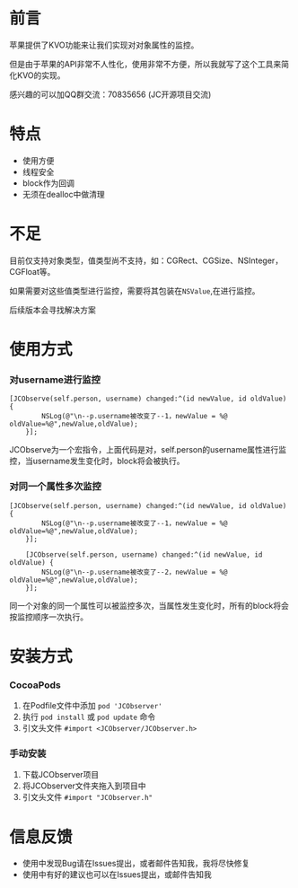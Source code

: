 # 前言

苹果提供了KVO功能来让我们实现对对象属性的监控。

但是由于苹果的API非常不人性化，使用非常不方便，所以我就写了这个工具来简化KVO的实现。

感兴趣的可以加QQ群交流：70835656 (JC开源项目交流)

# 特点

* 使用方便
* 线程安全
* block作为回调
* 无须在dealloc中做清理

# 不足

目前仅支持对象类型，值类型尚不支持，如：CGRect、CGSize、NSInteger，CGFloat等。

如果需要对这些值类型进行监控，需要将其包装在`NSValue`,在进行监控。

后续版本会寻找解决方案

# 使用方式

### 对username进行监控

```
[JCObserve(self.person, username) changed:^(id newValue, id oldValue) {
        NSLog(@"\n--p.username被改变了--1，newValue = %@ oldValue=%@",newValue,oldValue);
    }];
```
JCObserve为一个宏指令，上面代码是对，self.person的username属性进行监控，当username发生变化时，block将会被执行。

### 对同一个属性多次监控

```
[JCObserve(self.person, username) changed:^(id newValue, id oldValue) {
        NSLog(@"\n--p.username被改变了--1，newValue = %@ oldValue=%@",newValue,oldValue);
    }];

    [JCObserve(self.person, username) changed:^(id newValue, id oldValue) {
        NSLog(@"\n--p.username被改变了--2，newValue = %@ oldValue=%@",newValue,oldValue);
    }];
```
同一个对象的同一个属性可以被监控多次，当属性发生变化时，所有的block将会按监控顺序一次执行。

# 安装方式

### CocoaPods

1. 在Podfile文件中添加 `pod 'JCObserver'`
2. 执行 `pod install` 或 `pod update` 命令
3. 引文头文件 `#import <JCObserver/JCObserver.h>`

### 手动安装

1. 下载JCObserver项目
2. 将JCObserver文件夹拖入到项目中
3. 引文头文件 `#import "JCObserver.h"`

# 信息反馈

* 使用中发现Bug请在Issues提出，或者邮件告知我，我将尽快修复
* 使用中有好的建议也可以在Issues提出，或邮件告知我

